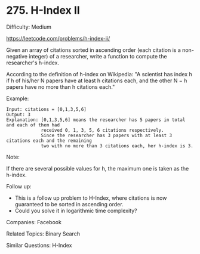 # 275. H-Index II

Difficulty: Medium

https://leetcode.com/problems/h-index-ii/

Given an array of citations sorted in ascending order (each citation is a non-negative integer) of a researcher, write a function to compute the researcher's h-index.

According to the definition of h-index on Wikipedia: "A scientist has index h if h of his/her N papers have at least h citations each, and the other N − h papers have no more than h citations each."

Example:
```
Input: citations = [0,1,3,5,6]
Output: 3 
Explanation: [0,1,3,5,6] means the researcher has 5 papers in total and each of them had 
             received 0, 1, 3, 5, 6 citations respectively. 
             Since the researcher has 3 papers with at least 3 citations each and the remaining 
             two with no more than 3 citations each, her h-index is 3.
```
Note:

If there are several possible values for h, the maximum one is taken as the h-index.

Follow up:

* This is a follow up problem to H-Index, where citations is now guaranteed to be sorted in ascending order.
* Could you solve it in logarithmic time complexity?

Companies: Facebook

Related Topics: Binary Search

Similar Questions: H-Index
